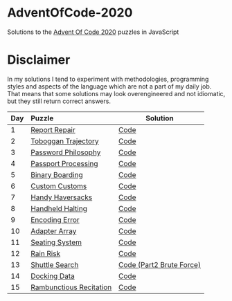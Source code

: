 # AdventOfCode-2020

Solutions to the [Advent Of Code 2020](https://adventofcode.com/2020) puzzles in JavaScript

# Disclaimer

In my solutions I tend to experiment with methodologies, programming styles and aspects of the language which are not a part of my daily job. That means that some solutions may look overengineered and not idiomatic, but they still return correct answers.

|Day| Puzzle| Solution|
|---|:-------|---------|
|1  |[Report Repair](https://adventofcode.com/2020/day/1)|[Code](https://github.com/valerakostin/AdventOfCode-2020/tree/main/day1)|
|2  |[Toboggan Trajectory](https://adventofcode.com/2020/day/2)|[Code](https://github.com/valerakostin/AdventOfCode-2020/tree/main/day2)|
|3  |[Password Philosophy](https://adventofcode.com/2020/day/3)|[Code](https://github.com/valerakostin/AdventOfCode-2020/tree/main/day3)|
|4  |[Passport Processing](https://adventofcode.com/2020/day/4)|[Code](https://github.com/valerakostin/AdventOfCode-2020/tree/main/day4)|
|5  |[Binary Boarding](https://adventofcode.com/2020/day/5)|[Code](https://github.com/valerakostin/AdventOfCode-2020/tree/main/day5)|
|6  |[Custom Customs](https://adventofcode.com/2020/day/6)|[Code](https://github.com/valerakostin/AdventOfCode-2020/tree/main/day6)|
|7  |[Handy Haversacks](https://adventofcode.com/2020/day/7)|[Code](https://github.com/valerakostin/AdventOfCode-2020/tree/main/day7)|
|8  |[Handheld Halting](https://adventofcode.com/2020/day/8)|[Code](https://github.com/valerakostin/AdventOfCode-2020/tree/main/day8)|
|9  |[Encoding Error](https://adventofcode.com/2020/day/9)|[Code](https://github.com/valerakostin/AdventOfCode-2020/tree/main/day9)|
|10 |[Adapter Array](https://adventofcode.com/2020/day/10)|[Code](https://github.com/valerakostin/AdventOfCode-2020/tree/main/day10)|
|11 |[Seating System](https://adventofcode.com/2020/day/11)|[Code](https://github.com/valerakostin/AdventOfCode-2020/tree/main/day11)|
|12 |[Rain Risk](https://adventofcode.com/2020/day/12)|[Code](https://github.com/valerakostin/AdventOfCode-2020/tree/main/day12)|
|13 |[Shuttle Search](https://adventofcode.com/2020/day/13)|[Code (Part2 Brute Force)](https://github.com/valerakostin/AdventOfCode-2020/tree/main/day13)|
|14 |[Docking Data](https://adventofcode.com/2020/day/14)|[Code](https://github.com/valerakostin/AdventOfCode-2020/tree/main/day14)|
|15 |[Rambunctious Recitation](https://adventofcode.com/2020/day/15)|[Code](https://github.com/valerakostin/AdventOfCode-2020/tree/main/day15)|
